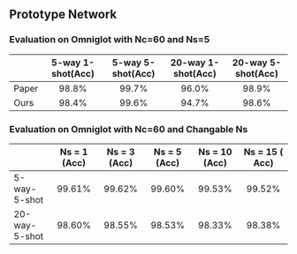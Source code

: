 ## Prototype Network

### Evaluation on Omniglot with Nc=60 and Ns=5

|                  | 5-way 1-shot(Acc)  | 5-way 5-shot(Acc)  | 20-way 1-shot(Acc)| 20-way 5-shot(Acc)   |
| ---------------- |:------------------:|:------------------:|:-----------------:|:--------------------:|
| Paper            | 98.8%              | 99.7%              | 96.0%             | 98.9%                |
| Ours             | 98.4%              | 99.6%              | 94.7%             | 98.6%                |

### Evaluation on Omniglot with Nc=60 and Changable Ns

|                  | Ns = 1 (Acc)       | Ns = 3 (Acc)       | Ns = 5 (Acc)      | Ns = 10 (Acc)        | Ns = 15 ( Acc)     |
| ---------------- |:------------------:|:------------------:|:-----------------:|:--------------------:|:------------------:|
| 5-way-5-shot     | 99.61%             | 99.62%             | 99.60%            | 99.53%               | 99.52%             |
| 20-way-5-shot    | 98.60%             | 98.55%             | 98.53%            | 98.33%               | 98.38%             |
